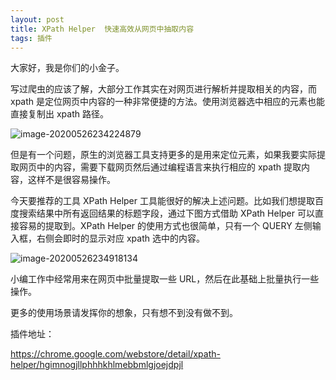```yaml
---
layout: post
title: XPath Helper  快速高效从网页中抽取内容
tags: 插件
---
```


大家好，我是你们的小金子。

写过爬虫的应该了解，大部分工作其实在对网页进行解析并提取相关的内容，而 xpath 是定位网页中内容的一种非常便捷的方法。使用浏览器选中相应的元素也能直接复制出 xpath 路径。

![image-20200526234224879](https://raw.githubusercontent.com/ZhuPeng/pic/master/images/compress_xpath.01.png)

但是有一个问题，原生的浏览器工具支持更多的是用来定位元素，如果我要实际提取网页中的内容，需要下载网页然后通过编程语言来执行相应的 xpath 提取内容，这样不是很容易操作。

今天要推荐的工具 XPath Helper 工具能很好的解决上述问题。比如我们想提取百度搜索结果中所有返回结果的标题字段，通过下图方式借助 XPath Helper 可以直接容易的提取到。XPath Helper 的使用方式也很简单，只有一个 QUERY 左侧输入框，右侧会即时的显示对应 xpath 选中的内容。

![image-20200526234918134](https://raw.githubusercontent.com/ZhuPeng/pic/master/images/compress_xpath.02.png)

小编工作中经常用来在网页中批量提取一些 URL，然后在此基础上批量执行一些操作。

更多的使用场景请发挥你的想象，只有想不到没有做不到。

插件地址：

https://chrome.google.com/webstore/detail/xpath-helper/hgimnogjllphhhkhlmebbmlgjoejdpjl